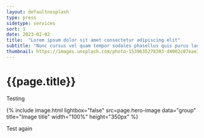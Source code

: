 ```yaml
---
layout: defaultnosplash
type: press
sidetype: services
sort: 1
date: 2023-02-02
title:  "Lorem ipsum dolor sit amet consectetur adipiscing elit"
subtitle: "Nunc cursus vel quam tempor sodales phasellus quis purus laoreet"
thumbnail: https://images.unsplash.com/photo-1539635278303-d4002c07eae3?ixlib=rb-4.0.3&ixid=MnwxMjA3fDB8MHxwaG90by1wYWdlfHx8fGVufDB8fHx8&auto=format&fit=crop&w=2070&q=80
---
```

# {{page.title}}

Testing

{% include image.html lightbox="false" src=page.hero-image data="group" title="Image title" width="100%" height="350px" %}

Test again